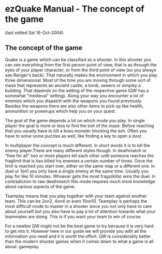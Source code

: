 # ezQuake Manual - The concept of the game
(last edited Sat 16-Oct-2004)

## The concept of the game


Quake is a game which can be classified as a shooter. In this shooter you can see everything from the first person point of view, that is as through the eyes of your player character, or from the third point of view (so you always see Ranger's back). That naturally makes the environment in which you play three dimensional. Most of the time you are moving through some sort of maze that represents an ancient castle, a tomb, sewers or simpley a building. That depends on the setting of the respective game (QW has a somewhat "medieval" setting). Along your way you encounter a lot of enemies which you dispatch with the weapons you found previously. Besides the weapons there are also other items to pick up like health, ammunition or powerups which help you on your quest.

The goal of the game depends a lot on which mode you play. In single player the goal is more or less to find the exit of the maze. Before reaching that you usually have to kill a boss monster blocking the exit. Often you have to solve some puzzles as well, like finding a key to open a door.


In multiplayer the concept is much different. In short words it is to kill the enemy player.There are many different styles though. In deathmatch or "free for all" two or more players kill each other until someone reaches the fraglimit that is has killed his enemies a certain number of times. Once the limit is reached you start over, either on the same map or a different one. In duel or 1on1 you only have a single enemy at the same time. Usually you play for like 10 minutes. Whoever gets the most frags(kills) wins the duel. In contradiction to raw deathmatch this mode requires much more knowledge about various aspects of the game.

Teamplay means that you play together with your team against another team. This can be 2on2, 4on4 or even 10on10. Teamplay is perhaps the most difficult mode to master in a shooter since you not only have to care about yourself but you also have to pay a lot of attention towards what your teammates are doing. This is if you want your team to win of course.


For a newbie QW might not be the best game to try because it is very hard to get into it. However here in our guide we will provide you with all the information you need and it is worth the effort. QW is considerably better than the modern shooter games when it comes down to what a game is all about: gameplay.
